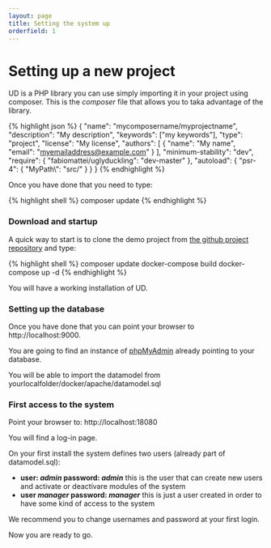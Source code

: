 ```yaml
---
layout: page
title: Setting the system up
orderfield: 1
---
```


# Setting up a new project

UD is a PHP library you can use simply importing it in your project using composer.
This is the *composer* file that allows you to taka advantage of the library. 

{% highlight json %}
{
    "name": "mycomposername/myprojectname",
    "description": "My description",
    "keywords": ["my keywords"],
    "type": "project",
    "license": "My license",
    "authors": [
        {
            "name": "My name",
            "email": "myemailaddress@example.com"
        }
    ],
    "minimum-stability": "dev",
    "require": {
        "fabiomattei/uglyduckling": "dev-master"
    },
    "autoload": {
        "psr-4": {
            "MyPath\\": "src/"
        }
    }
}
{% endhighlight %}

Once you have done that you need to type:

{% highlight shell %}
composer update
{% endhighlight %}

### Download and startup

A quick way to start is to clone the demo project from <a href="https://github.com/fabiomattei/ud-demo">the github project repository</a> and type:

{% highlight shell %}
composer update
docker-compose build
docker-compose up -d
{% endhighlight %}

You will have a working installation of UD.

### Setting up the database

Once you have done that you can point your browser to http://localhost:9000.

You are going to find an instance of <a href="https://www.phpmyadmin.net/">phpMyAdmin</a> already pointing to your database.

You will be able to import the datamodel from yourlocalfolder/docker/apache/datamodel.sql

### First access to the system

Point your browser to: http://localhost:18080

You will find a log-in page.

On your first install the system defines two users (already part of datamodel.sql):

* **user: _admin_ password: _admin_** this is the user that can create new users and activate or deactivare modules of the system
* **user _manager_ password: _manager_** this is just a user created in order to have some kind of access to the system

We recommend you to change usernames and password at your first login.

Now you are ready to go.
